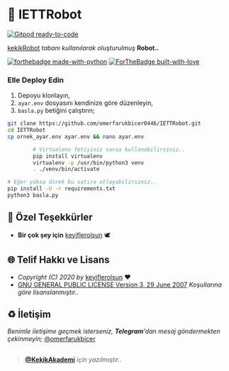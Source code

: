 # 🚏 IETTRobot

[![Gitpod ready-to-code](https://img.shields.io/badge/Gitpod-ready--to--code-blue?logo=gitpod)](https://gitpod.io/#https://github.com/omerfarukbicer0446/IETTRobot)

[kekikRobot](https://github.com/KekikAkademi/kekikRobot) *tabanı kullanılarak oluşturulmuş* **Robot..**

[![forthebadge made-with-python](http://ForTheBadge.com/images/badges/made-with-python.svg)](https://www.python.org/)
[![ForTheBadge built-with-love](http://ForTheBadge.com/images/badges/built-with-love.svg)](https://GitHub.com/keyiflerolsun/)

### Elle Deploy Edin

1. Depoyu klonlayın,
2. `ayar.env` dosyasını kendinize göre düzenleyin,
3. `basla.py` betiğini çalıştırın;

```sh
git clone https://github.com/omerfarukbicer0446/IETTRobot.git
cd IETTRobot
cp ornek_ayar.env ayar.env && nano ayar.env

        # Virtualenv fetişiniz varsa kullanabilirsiniz..
        pip install virtualenv
        virtualenv -p /usr/bin/python3 venv
        . ./venv/bin/activate

# Eğer yoksa direk bu satıra atlayabilirsiniz..
pip install -U -r requirements.txt
python3 basla.py
```

## :green_heart: Özel Teşekkürler

* **Bir çok şey için** [keyiflerolsun](https://github.com/keyiflerolsun) 🕊

## :globe_with_meridians: Telif Hakkı ve Lisans

* *Copyright (C) 2020 by* [keyiflerolsun](https://github.com/keyiflerolsun) ❤️️
* [GNU GENERAL PUBLIC LICENSE Version 3, 29 June 2007](https://github.com/keyiflerolsun/AkademiRobot/blob/master/LICENSE) *Koşullarına göre lisanslanmıştır..*

## :recycle: İletişim

*Benimle iletişime geçmek isterseniz, **Telegram**'dan mesaj göndermekten çekinmeyin;* [@omerfarukbicer](https://t.me/omerfarukbicer)

##

> **[@KekikAkademi](https://t.me/KekikAkademi)** *için yazılmıştır..*
